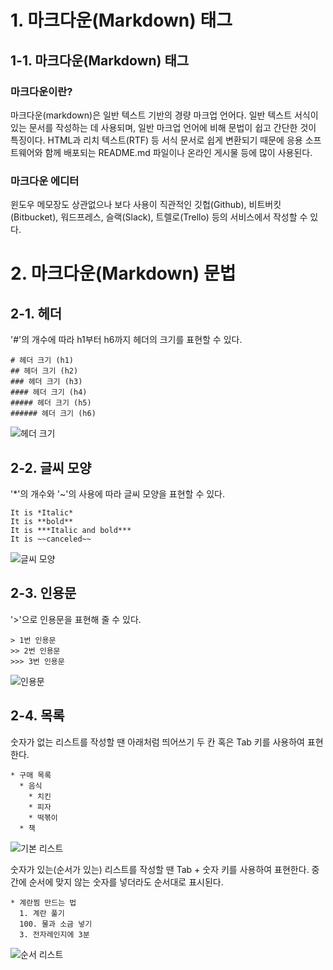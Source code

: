 # 1. 마크다운(Markdown) 태그
## 1-1. 마크다운(Markdown) 태그

### 마크다운이란?
마크다운(markdown)은 일반 텍스트 기반의 경량 마크업 언어다. 일반 텍스트 서식이 있는 문서를 작성하는 데 사용되며, 일반 마크업 언어에 비해 문법이 쉽고 간단한 것이 특징이다. HTML과 리치 텍스트(RTF) 등 서식 문서로 쉽게 변환되기 때문에 응용 소프트웨어와 함께 배포되는 README.md 파일이나 온라인 게시물 등에 많이 사용된다.

### 마크다운 에디터
윈도우 메모장도 상관없으나 보다 사용이 직관적인 깃헙(Github), 비트버킷(Bitbucket), 워드프레스, 슬랙(Slack), 트렐로(Trello) 등의 서비스에서 작성할 수 있다.


# 2. 마크다운(Markdown) 문법
## 2-1. 헤더
'#'의 개수에 따라 h1부터 h6까지 헤더의 크기를 표현할 수 있다.
```
# 헤더 크기 (h1)
## 헤더 크기 (h2)
### 헤더 크기 (h3)
#### 헤더 크기 (h4)
##### 헤더 크기 (h5)
###### 헤더 크기 (h6)
```
![헤더 크기](https://user-images.githubusercontent.com/110728160/194856071-38a87af2-1923-4f58-bcf0-daf8cfd20f3f.png)


## 2-2. 글씨 모양
'*'의 개수와 '~'의 사용에 따라 글씨 모양을 표현할 수 있다.
```
It is *Italic*
It is **bold**
It is ***Italic and bold***   
It is ~~canceled~~ 
```
![글씨 모양](https://user-images.githubusercontent.com/110728160/194858964-b2a30050-eceb-42c1-892d-3e02844d238d.png)


## 2-3. 인용문
'>'으로 인용문을 표현해 줄 수 있다.
```
> 1번 인용문
>> 2번 인용문
>>> 3번 인용문
```
![인용문](https://user-images.githubusercontent.com/110728160/194859888-1e6fd283-d08c-4f10-8e67-372971dedc76.png)

## 2-4. 목록
숫자가 없는 리스트를 작성할 땐 아래처럼 띄어쓰기 두 칸 혹은 Tab 키를 사용하여 표현한다.
```
* 구매 목록
  * 음식
    * 치킨
    * 피자
    * 떡볶이
  * 책
```
![기본 리스트](https://user-images.githubusercontent.com/110728160/194861187-bbcc7d7c-2ed4-463f-bb5c-9917de7d16ed.png)

숫자가 있는(순서가 있는) 리스트를 작성할 땐 Tab + 숫자 키를 사용하여 표현한다. 중간에 순서에 맞지 않는 숫자를 넣더라도 순서대로 표시된다.
```
* 계란찜 만드는 법
  1. 계란 풀기
  100. 물과 소금 넣기
  3. 전자레인지에 3분
```
![순서 리스트](https://user-images.githubusercontent.com/110728160/194862151-1b096fe2-e240-45f4-b8bf-ab8e70a87eb9.png)

